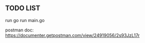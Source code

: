 ## TODO LIST

run go run main.go

postman doc: https://documenter.getpostman.com/view/24919056/2s93JzL17r